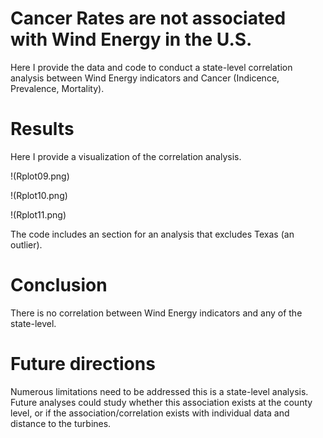 # Cancer Rates are not associated with Wind Energy in the U.S.
Here I provide the data and code to conduct a state-level correlation analysis between Wind Energy indicators and Cancer (Indicence, Prevalence, Mortality).

# Results
Here I provide a visualization of the correlation analysis. 

!(Rplot09.png)

!(Rplot10.png)

!(Rplot11.png)

The code includes an section for an analysis that excludes Texas (an outlier). 

# Conclusion 
There is no correlation between Wind Energy indicators and any of the state-level. 

# Future directions
Numerous limitations need to be addressed this is a state-level analysis. Future analyses could study whether this association exists at the county level, or if the association/correlation exists with individual data and distance to the turbines. 
